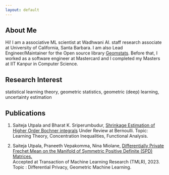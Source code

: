 ```yaml
---
layout: default
---
```


## About Me

Hi! I am a associative ML scientist at Wadhwani AI. staff research associate at University of California, Santa Barbara. I am also Lead Engineer/Maintainer for the Open source library <a href="https://github.com/geomstats/geomstats">Geomstats</a>. Before that, I worked as a software engineer at Mastercard and I completed my Masters at IIT Kanpur in Computer Science.

## Research Interest

statistical learning theory, geometric statistics, geometric (deep) learning, uncertainty estimation



## Publications

1. Saiteja Utpala and Bharat K. Sriperumbudur, <a href="https://arxiv.org/pdf/2207.06357.pdf">Shrinkage Estimation of Higher Order Bochner integrals</a> 
    Under Review at Bernoulli. 
    Topic: Learning Theory, Concentration Inequalities, Functional Analysis.


2. Saiteja Utpala, Praneeth Vepakomma, Nina Miolane,  <a href="https://arxiv.org/pdf/2208.04245.pdf">Differentially Private Frechet Mean on the Manifold of Symmetric Positive Definite (SPD) Matrices.</a>  
    Accepted at Transaction of Machine Learning Research (TMLR), 2023.
    Topic :  Differential Privacy, Geometric Machine Learning.